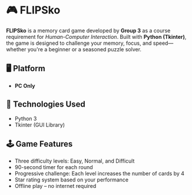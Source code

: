 # 🎮 FLIPSko

**FLIPSko** is a memory card game developed by **Group 3** as a course requirement for *Human-Computer Interaction*. Built with **Python (Tkinter)**, the game is designed to challenge your memory, focus, and speed—whether you're a beginner or a seasoned puzzle solver.


## 🖥️ Platform  
- **PC Only**


## 🔧 Technologies Used  
- Python 3  
- Tkinter (GUI Library)


## 🕹️ Game Features  
- Three difficulty levels: Easy, Normal, and Difficult  
- 90-second timer for each round  
- Progressive challenge: Each level increases the number of cards by 4  
- Star rating system based on your performance  
- Offline play – no internet required
